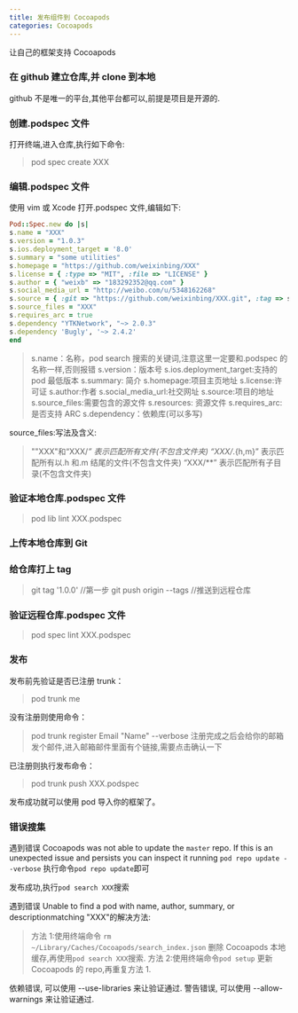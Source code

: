 ```yaml
---
title: 发布组件到 Cocoapods
categories: Cocoapods
---
```


让自己的框架支持 Cocoapods

<!-- more -->

### 在 github 建立仓库,并 clone 到本地

github 不是唯一的平台,其他平台都可以,前提是项目是开源的.

### 创建.podspec 文件

打开终端,进入仓库,执行如下命令:

> pod spec create XXX

### 编辑.podspec 文件

使用 vim 或 Xcode 打开.podspec 文件,编辑如下:

```ruby
Pod::Spec.new do |s|
s.name = "XXX"
s.version = "1.0.3"
s.ios.deployment_target = '8.0'
s.summary = "some utilities"
s.homepage = "https://github.com/weixinbing/XXX"
s.license = { :type => "MIT", :file => "LICENSE" }
s.author = { "weixb" => "183292352@qq.com" }
s.social_media_url = "http://weibo.com/u/5348162268"
s.source = { :git => "https://github.com/weixinbing/XXX.git", :tag => s.version }
s.source_files = "XXX"
s.requires_arc = true
s.dependency "YTKNetwork", "~> 2.0.3"
s.dependency 'Bugly', '~> 2.4.2'
end
```

> s.name：名称，pod search 搜索的关键词,注意这里一定要和.podspec 的名称一样,否则报错
> s.version：版本号
> s.ios.deployment_target:支持的 pod 最低版本
> s.summary: 简介
> s.homepage:项目主页地址
> s.license:许可证
> s.author:作者
> s.social_media_url:社交网址
> s.source:项目的地址
> s.source_files:需要包含的源文件
> s.resources: 资源文件
> s.requires_arc: 是否支持 ARC
> s.dependency：依赖库(可以多写)

source_files:写法及含义:

> ""XXX"和“XXX/_” 表示匹配所有文件(不包含文件夹)
> “XXX/_.{h,m}” 表示匹配所有以.h 和.m 结尾的文件(不包含文件夹)
> “XXX/\*\*” 表示匹配所有子目录(不包含文件夹)

### 验证本地仓库.podspec 文件

> pod lib lint XXX.podspec

### 上传本地仓库到 Git

### 给仓库打上 tag

> git tag '1.0.0' //第一步
> git push origin --tags //推送到远程仓库

### 验证远程仓库.podspec 文件

> pod spec lint XXX.podspec

### 发布

发布前先验证是否已注册 trunk：

> pod trunk me

没有注册则使用命令：

> pod trunk register Email "Name" --verbose
> 注册完成之后会给你的邮箱发个邮件,进入邮箱邮件里面有个链接,需要点击确认一下

已注册则执行发布命令：

> pod trunk push XXX.podspec

发布成功就可以使用 pod 导入你的框架了。

### 错误搜集

遇到错误 Cocoapods was not able to update the `master` repo. If this is an unexpected issue and persists you can inspect it running `pod repo update --verbose`
执行命令`pod repo update`即可

发布成功,执行`pod search XXX`搜索

遇到错误 Unable to find a pod with name, author, summary, or descriptionmatching "XXX"的解决方法:

> 方法 1:使用终端命令
> `rm ~/Library/Caches/Cocoapods/search_index.json` 删除 Cocoapods 本地缓存,再使用`pod search XXX`搜索.
> 方法 2:使用终端命令`pod setup` 更新 Cocoapods 的 repo,再重复方法 1.

依赖错误, 可以使用 --use-libraries 来让验证通过.
警告错误, 可以使用 --allow-warnings 来让验证通过.
